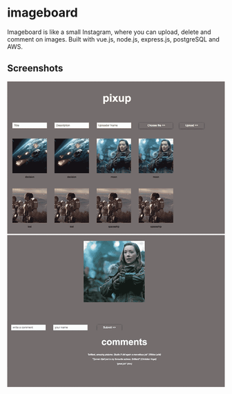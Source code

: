 # imageboard
Imageboard is like a small Instagram, where you can upload, delete and comment on images. Built with vue.js, node.js, express.js, postgreSQL and AWS.

## Screenshots

![alt text](https://github.com/BOZ2323/imageboard/blob/lilli/images/1_big.jpg)
![alt text](https://github.com/BOZ2323/imageboard/blob/lilli/images/2.png)
